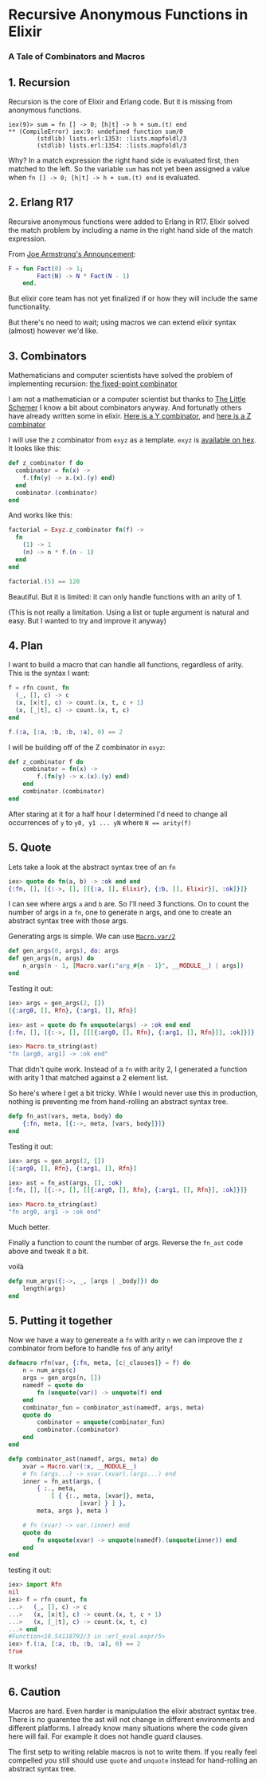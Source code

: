 # Recursive Anonymous Functions in Elixir
### A Tale of Combinators and Macros

## 1. Recursion

Recursion is the core of Elixir and Erlang code. But it is missing from anonymous functions.

```
iex(9)> sum = fn [] -> 0; [h|t] -> h + sum.(t) end
** (CompileError) iex:9: undefined function sum/0
		(stdlib) lists.erl:1353: :lists.mapfoldl/3
		(stdlib) lists.erl:1354: :lists.mapfoldl/3
```

Why? In a match expression the right hand side is evaluated first, then matched to the left.
So the variable `sum` has not yet been assigned a value when `fn [] -> 0; [h|t] -> h + sum.(t) end` is evaluated.

## 2. Erlang R17

Recursive anonymous functions were added to Erlang in R17. Elixir solved the match
problem by including a name in the right hand side of the match expression.

From [Joe Armstrong's Announcement](http://joearms.github.io/2014/02/01/big-changes-to-erlang.html):

```erlang
F = fun Fact(0) -> 1; 
		Fact(N) -> N * Fact(N - 1) 
	end.
```

But elixir core team has not yet finalized if or how they will include the same functionality.

But there's no need to wait; using macros we can extend elixir syntax (almost) however we'd like.

## 3. Combinators

Mathematicians and computer scientists have solved the problem of implementing recursion: [the fixed-point combinator](https://en.wikipedia.org/wiki/Fixed-point_combinator)

I am not a mathematician or a computer scientist but thanks to [The Little Schemer](https://mitpress.mit.edu/index.php?q=books/little-schemer) I know a bit
about combinators anyway. And fortunatly others have already written some in elixir. [Here is a Y combinator](http://stackoverflow.com/a/25829932/579260), and [here is a Z combinator](https://github.com/Dkendal/exyz/blob/master/lib/exyz.ex)

I will use the z combinator from `exyz` as a template. `exyz` is [available on hex](https://hex.pm/packages/exyz). It looks like this:

```elixir
def z_combinator f do
  combinator = fn(x) ->
    f.(fn(y) -> x.(x).(y) end)
  end
  combinator.(combinator)
end
```

And works like this:

```elixir
factorial = Exyz.z_combinator fn(f) ->
  fn
    (1) -> 1
    (n) -> n * f.(n - 1)
  end
end

factorial.(5) == 120
```

Beautiful. But it is limited: it can only handle functions with an arity of 1.

(This is not really a limitation. Using a list or tuple argument is natural and easy. But I wanted to try and improve it
anyway)

## 4. Plan

I want to build a macro that can handle all functions, regardless of arity. This is the syntax I want:

```elixir
f = rfn count, fn
  (_, [], c) -> c
  (x, [x|t], c) -> count.(x, t, c + 1)
  (x, [_|t], c) -> count.(x, t, c)
end

f.(:a, [:a, :b, :b, :a], 0) == 2
```

I will be building off of the Z combinator in `exyz`:

```elixir
def z_combinator f do
	combinator = fn(x) ->
		f.(fn(y) -> x.(x).(y) end)
	end
	combinator.(combinator)
end
```

After staring at it for a half hour I determined I'd need to change all occurrences
of `y` to `y0, y1 ... yN` where `N == arity(f)`

## 5. Quote

Lets take a look at the abstract syntax tree of an `fn`

```elixir
iex> quote do fn(a, b) -> :ok end end
{:fn, [], [{:->, [], [[{:a, [], Elixir}, {:b, [], Elixir}], :ok]}]}
```

I can see where args `a` and `b` are. So I'll need 3 functions. On to count the number of
args in a `fn`, one to generate n args, and one to create an abstract syntax tree with those args.

Generating args is simple. We can use [`Macro.var/2`](http://elixir-lang.org/docs/v1.2/elixir/Macro.html#var/2)

```elixir
def gen_args(0, args), do: args
def gen_args(n, args) do
	n_args(n - 1, [Macro.var(:"arg_#{n - 1}", __MODULE__) | args])
end
```

Testing it out:

```elixir
iex> args = gen_args(2, [])
[{:arg0, [], Rfn}, {:arg1, [], Rfn}]

iex> ast = quote do fn unquote(args) -> :ok end end
{:fn, [], [{:->, [], [[[{:arg0, [], Rfn}, {:arg1, [], Rfn}]], :ok]}]}

iex> Macro.to_string(ast)
"fn [arg0, arg1] -> :ok end"
```

That didn't quite work. Instead of a `fn` with arity 2, I generated a function with 
arity 1 that matched against a 2 element list.

So here's where I get a bit tricky. While I would never use this in production, nothing
is preventing me from hand-rolling an abstract syntax tree.

```elixir
defp fn_ast(vars, meta, body) do
	{:fn, meta, [{:->, meta, [vars, body]}]}
end
```

Testing it out:

```elixir
iex> args = gen_args(2, [])
[{:arg0, [], Rfn}, {:arg1, [], Rfn}]

iex> ast = fn_ast(args, [], :ok)
{:fn, [], [{:->, [], [[{:arg0, [], Rfn}, {:arg1, [], Rfn}], :ok]}]}

iex> Macro.to_string(ast)
"fn arg0, arg1 -> :ok end"
```

Much better.

Finally a function to count the number of args. Reverse the `fn_ast` code above and tweak it a bit.

voilà

```elixir
defp num_args({:->, _, [args | _body]}) do
	length(args)
end
```

## 5. Putting it together

Now we have a way to genereate a `fn` with arity `n` we can improve the z combinator from before to handle `fn`s of any arity!

```elixir
defmacro rfn(var, {:fn, meta, [c|_clauses]} = f) do
	n = num_args(c)
	args = gen_args(n, [])
	namedf = quote do
		fn (unquote(var)) -> unquote(f) end
	end
	combinator_fun = combinator_ast(namedf, args, meta)
	quote do
		combinator = unquote(combinator_fun)
		combinator.(combinator)
	end
end

defp combinator_ast(namedf, args, meta) do
	xvar = Macro.var(:x, __MODULE__)
	# fn (args...) -> xvar.(xvar).(args...) end
	inner = fn_ast(args, {
		{ :., meta,
			[ { {:., meta, [xvar]}, meta,
					[xvar] } ] },
		meta, args }, meta )

	# fn (xvar) -> var.(inner) end
	quote do
		fn unquote(xvar) -> unquote(namedf).(unquote(inner)) end
	end
end
```

testing it out:

```elixir
iex> import Rfn
nil
iex> f = rfn count, fn
...>   (_, [], c) -> c
...>   (x, [x|t], c) -> count.(x, t, c + 1)
...>   (x, [_|t], c) -> count.(x, t, c)
...> end
#Function<18.54118792/3 in :erl_eval.expr/5>
iex> f.(:a, [:a, :b, :b, :a], 0) == 2
true
```

It works!

## 6. Caution

Macros are hard. Even harder is manipulation the elixir abstract syntax tree. There is no guarentee the ast will not change
in different environments and different platforms. I already know many situations where the code given here will fail.
For example it does not handle guard clauses.

The first setp to writing relable macros is not to write them. If you really feel compelled you still should use `quote` and
`unquote` instead for hand-rolling an abstract syntax tree.
